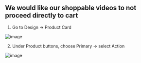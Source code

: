 ## We would like our shoppable videos to not proceed directly to cart 

1. Go to Design -> Product Card

![image](https://github.com/user-attachments/assets/642b5750-33eb-4c71-8f37-deb81799966b)


2. Under Product buttons, choose Primary -> select Action

![image](https://github.com/user-attachments/assets/1d079add-cbd9-45fc-91be-32e7d5f8a233)
